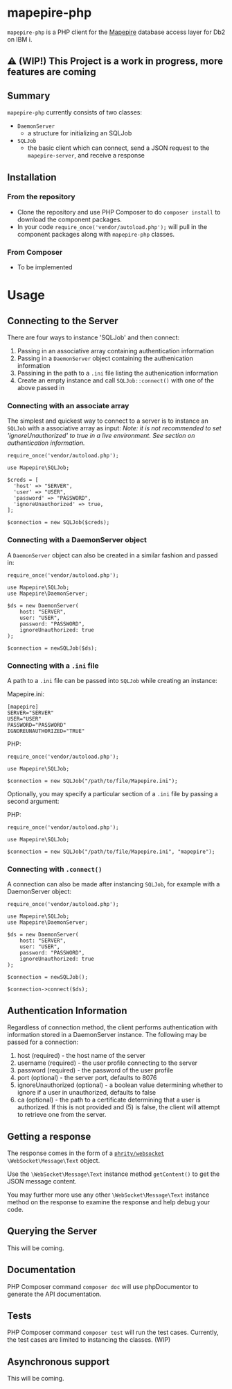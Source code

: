 # mapepire-php

`mapepire-php` is a PHP client for the [Mapepire](https://github.com/Mapepire-IBMi) database access layer for Db2 on IBM i.

## ⚠️ (WIP!) This Project is a work in progress, more features are coming

## Summary

`mapepire-php` currently consists of two classes:

- `DaemonServer`
  - a structure for initializing an SQLJob
- `SQLJob`
  - the basic client which can connect, send a JSON request to the `mapepire-server`, and receive a response

## Installation

### From the repository

- Clone the repository and use PHP Composer to do `composer install` to download the component packages.
- In your code `require_once('vendor/autoload.php');` will pull in the component packages along with `mapepire-php` classes.

### From Composer

- To be implemented

# Usage

## Connecting to the Server

There are four ways to instance 'SQLJob' and then connect:

1. Passing in an associative array containing authentication information
2. Passing in a `DaemonServer` object containing the authenication information
3. Passining in the path to a `.ini` file listing the authenication information
4. Create an empty instance and call `SQLJob::connect()` with one of the above passed in

### Connecting with an associate array
The simplest and quickest way to connect to a server is to instance an `SQLJob` with a associative array as input:
_Note: it is not recommended to set 'ignoreUnauthorized' to true in a live environment. See section on authentication information._

```
require_once('vendor/autoload.php');

use Mapepire\SQLJob;

$creds = [
  'host' => "SERVER",
  'user' => "USER",
  'password' => "PASSWORD",
  'ignoreUnauthorized' => true,
];

$connection = new SQLJob($creds);
```

### Connecting with a DaemonServer object
A `DaemonServer` object can also be created in a similar fashion and passed in:

```
require_once('vendor/autoload.php');

use Mapepire\SQLJob;
use Mapepire\DaemonServer;

$ds = new DaemonServer(
    host: "SERVER",
    user: "USER",
    password: "PASSWORD",
    ignoreUnauthorized: true
);

$connection = newSQLJob($ds);
```

### Connecting with a `.ini` file
A path to a `.ini` file can be passed into `SQLJob` while creating an instance:

Mapepire.ini:
```
[mapepire]
SERVER="SERVER"
USER="USER"
PASSWORD="PASSWORD"
IGNOREUNAUTHORIZED="TRUE"
```

PHP:
```
require_once('vendor/autoload.php');

use Mapepire\SQLJob;

$connection = new SQLJob("/path/to/file/Mapepire.ini");
```

Optionally, you may specify a particular section of a `.ini` file by passing a second argument:

PHP:
```
require_once('vendor/autoload.php');

use Mapepire\SQLJob;

$connection = new SQLJob("/path/to/file/Mapepire.ini", "mapepire");
```

### Connecting with `.connect()`

A connection can also be made after instancing `SQLJob`, for example with a DaemonServer object:

```
require_once('vendor/autoload.php');

use Mapepire\SQLJob;
use Mapepire\DaemonServer;

$ds = new DaemonServer(
    host: "SERVER",
    user: "USER",
    password: "PASSWORD",
    ignoreUnauthorized: true
);

$connection = newSQLJob();

$connection->connect($ds);
```

## Authentication Information
Regardless of connection method, the client performs authentication with information stored in a DaemonServer instance. The following may be passed for a connection:

1. host (required) - the host name of the server
2. username (required) - the user profile connecting to the server
3. password (required) - the password of the user profile
4. port (optional) - the server port, defaults to 8076
5. ignoreUnauthorized (optional) - a boolean value determining whether to ignore if a user in unauthorized, defaults to false
6. ca (optional) - the path to a certificate determining that a user is authorized. If this is not provided and (5) is false, the client will attempt to retrieve one from the server. 

## Getting a response

The response comes in the form of a [`phrity/websocket`](https://github.com/sirn-se/websocket-php) `\WebSocket\Message\Text` object.

Use the `\WebSocket\Message\Text` instance method `getContent()` to get the JSON message content.

You may further more use any other `\WebSocket\Message\Text` instance method on the response to examine the response and help debug your code.

## Querying the Server

This will be coming. 

## Documentation

PHP Composer command `composer doc` will use phpDocumentor to generate the API documentation.

## Tests

PHP Composer command `composer test` will run the test cases. Currently, the test cases are limited to instancing the classes. (WIP)

## Asynchronous support

This will be coming.
